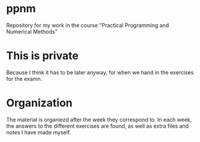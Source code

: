 # ppnm
Repository for my work in the course "Practical Programming and Numerical Methods"

# This is private
Because I think it has to be later anyway, for when we hand in the exercises for the examn.

# Organization
The material is organiezd after the week they correspond to. In each week, the answers to the different exercises are found, as well as extra files and notes I have made myself.
